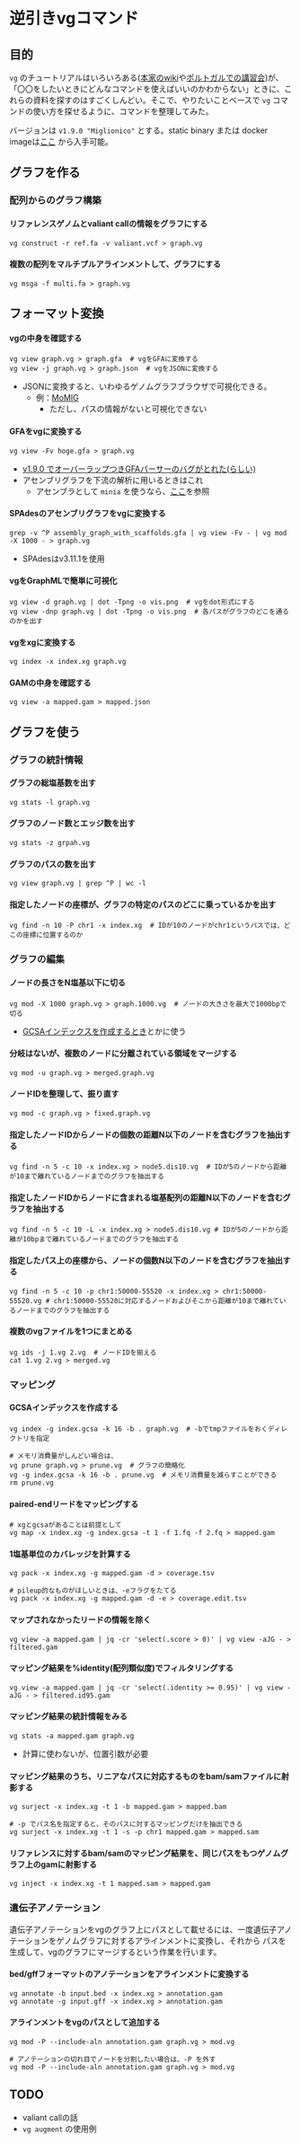 # 逆引きvgコマンド

## 目的

`vg` のチュートリアルはいろいろある([本家のwiki](https://github.com/vgteam/vg/wiki/Basic-Operations)や[ポルトガルでの講習会](https://github.com/Pfern/PANGenomics))が、「〇〇をしたいときにどんなコマンドを使えばいいのかわからない」ときに、これらの資料を探すのはすごくしんどい。そこで、やりたいことベースで `vg` コマンドの使い方を探せるように、コマンドを整理してみた。  

バージョンは `v1.9.0 "Miglionico"` とする。static binary または docker imageは[ここ](https://github.com/vgteam/vg/releases/tag/v1.9.0) から入手可能。



## グラフを作る

### 配列からのグラフ構築

#### リファレンスゲノムとvaliant callの情報をグラフにする

```
vg construct -r ref.fa -v valiant.vcf > graph.vg
```



#### 複数の配列をマルチプルアラインメントして、グラフにする

```
vg msga -f multi.fa > graph.vg
```



## フォーマット変換

#### vgの中身を確認する

```
vg view graph.vg > graph.gfa  # vgをGFAに変換する
vg view -j graph.vg > graph.json  # vgをJSONに変換する
```

- JSONに変換すると、いわゆるゲノムグラフブラウザで可視化できる。
  - 例：[MoMIG](http://viewer.momig.tokyo/demo3/#force_layout=false&sankey=false&path=chr12:80,851,974-80,853,202)
    - ただし、パスの情報がないと可視化できない



#### GFAをvgに変換する

```
vg view -Fv hoge.gfa > graph.vg
```

- [v1.9.0 でオーバーラップつきGFAパーサーのバグがとれた(らしい)](https://github.com/vgteam/vg/pull/1765)
- アセンブリグラフを下流の解析に用いるときはこれ
  - アセンブラとして `minia` を使うなら、[ここ](https://github.com/Pfern/PANGenomics/blob/5923c991962396f30ce8adef9eef4d0a1ecd68b8/exercises/bacteria/README.md#gfa-input-to-vg-from-minia-and-bcalm)を参照



#### SPAdesのアセンブリグラフをvgに変換する

```
grep -v ^P assembly_graph_with_scaffolds.gfa | vg view -Fv - | vg mod -X 1000 - > graph.vg
```

- SPAdesはv3.11.1を使用



#### vgをGraphMLで簡単に可視化

```
vg view -d graph.vg | dot -Tpng -o vis.png  # vgをdot形式にする
vg view -dnp graph.vg | dot -Tpng -o vis.png  # 各パスがグラフのどこを通るのかを出す
```



#### vgをxgに変換する

```
vg index -x index.xg graph.vg
```



#### GAMの中身を確認する

```
vg view -a mapped.gam > mapped.json
```





## グラフを使う

### グラフの統計情報

#### グラフの総塩基数を出す

```
vg stats -l graph.vg
```



#### グラフのノード数とエッジ数を出す

```
vg stats -z grpah.vg
```



#### グラフのパスの数を出す

```
vg view graph.vg | grep ^P | wc -l
```



#### 指定したノードの座標が、グラフの特定のパスのどこに乗っているかを出す

```
vg find -n 10 -P chr1 -x index.xg  # IDが10のノードがchr1というパスでは、どこの座標に位置するのか
```



### グラフの編集

#### ノードの長さをN塩基以下に切る

```
vg mod -X 1000 graph.vg > graph.1000.vg  # ノードの大きさを最大で1000bpで切る
```

- [GCSAインデックスを作成するとき](https://github.com/vgteam/vg/issues/337)とかに使う



#### 分岐はないが、複数のノードに分離されている領域をマージする

```
vg mod -u graph.vg > merged.graph.vg
```



#### ノードIDを整理して、振り直す

```
vg mod -c graph.vg > fixed.graph.vg
```



#### 指定したノードIDからノードの個数の距離N以下のノードを含むグラフを抽出する

```
vg find -n 5 -c 10 -x index.xg > node5.dis10.vg  # IDが5のノードから距離が10まで離れているノードまでのグラフを抽出する
```


#### 指定したノードIDからノードに含まれる塩基配列の距離N以下のノードを含むグラフを抽出する

```
vg find -n 5 -c 10 -L -x index.xg > node5.dis10.vg # IDが5のノードから距離が10bpまで離れているノードまでのグラフを抽出する
```


#### 指定したパス上の座標から、ノードの個数N以下のノードを含むグラフを抽出する

```
vg find -n 5 -c 10 -p chr1:50000-55520 -x index.xg > chr1:50000-55520.vg # chr1:50000-55520に対応するノードおよびそこから距離が10まで離れているノードまでのグラフを抽出する
```


#### 複数のvgファイルを1つにまとめる

```
vg ids -j 1.vg 2.vg  # ノードIDを揃える
cat 1.vg 2.vg > merged.vg
```





### マッピング

#### GCSAインデックスを作成する

```
vg index -g index.gcsa -k 16 -b . graph.vg  # -bでtmpファイルをおくディレクトリを指定

# メモリ消費量がしんどい場合は、
vg prune graph.vg > prune.vg  # グラフの簡略化
vg -g index.gcsa -k 16 -b . prune.vg  # メモリ消費量を減らすことができる
rm prune.vg
```



#### paired-endリードをマッピングする

```
# xgとgcsaがあることは前提として
vg map -x index.xg -g index.gcsa -t 1 -f 1.fq -f 2.fq > mapped.gam
```



#### 1塩基単位のカバレッジを計算する

```
vg pack -x index.xg -g mapped.gam -d > coverage.tsv

# pileup的なものがほしいときは、-eフラグをたてる
vg pack -x index.xg -g mapped.gam -d -e > coverage.edit.tsv
```



#### マップされなかったリードの情報を除く

```
vg view -a mapped.gam | jq -cr 'select(.score > 0)' | vg view -aJG - > filtered.gam
```



#### マッピング結果を%identity(配列類似度)でフィルタリングする

```
vg view -a mapped.gam | jq -cr 'select(.identity >= 0.95)' | vg view -aJG - > filtered.id95.gam
```



#### マッピング結果の統計情報をみる

```
vg stats -a mapped.gam graph.vg
```

- 計算に使わないが、位置引数が必要



#### マッピング結果のうち、リニアなパスに対応するものをbam/samファイルに射影する

```
vg surject -x index.xg -t 1 -b mapped.gam > mapped.bam

# -p でパス名を指定すると、そのパスに対するマッピングだけを抽出できる
vg surject -x index.xg -t 1 -s -p chr1 mapped.gam > mapped.sam
```



#### リファレンスに対するbam/samのマッピング結果を、同じパスをもつゲノムグラフ上のgamに射影する

```
vg inject -x index.xg -t 1 mapped.sam > mapped.gam
```



### 遺伝子アノテーション

遺伝子アノテーションをvgのグラフ上にパスとして載せるには、一度遺伝子アノテーションをゲノムグラフに対するアラインメントに変換し、それから
パスを生成して、vgのグラフにマージするという作業を行います。

#### bed/gffフォーマットのアノテーションをアラインメントに変換する

```
vg annotate -b input.bed -x index.xg > annotation.gam
vg annotate -g input.gff -x index.xg > annotation.gam
```


#### アラインメントをvgのパスとして追加する

```
vg mod -P --include-aln annotation.gam graph.vg > mod.vg

# アノテーションの切れ目でノードを分割したい場合は、-P を外す
vg mod -P --include-aln annotation.gam graph.vg > mod.vg
```



## TODO

- valiant callの話
- `vg augment` の使用例
